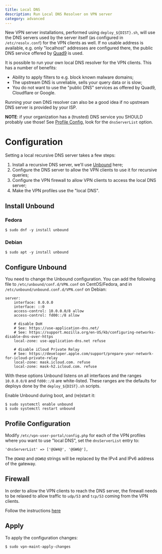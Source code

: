 ```yaml
---
title: Local DNS
description: Run Local DNS Resolver on VPN server
category: advanced
---
```


New VPN server installations, performed using `deploy_${DIST}.sh`, will use the 
DNS servers used by the server itself (as configured in `/etc/resolv.conf`) for
the VPN clients as well. If no usable address is available, e.g. only 
"localhost" addresses are configured there, the public DNS service offered by 
[Quad9](https://quad9.net/) is used. 

It is possible to run your own local DNS resolver for the VPN clients. This has 
a number of benefits:

- Ability to apply filters to e.g. block known malware domains;
- The upstream DNS is unreliable, sells your query data or is slow;
- You do not want to use the "public DNS" services as offered by Quad9, 
  Cloudflare or Google.

Running your own DNS resolver can also be a good idea if no upstream DNS server 
is provided by your ISP.

**NOTE**: if your organization has a (trusted) DNS service you SHOULD probably
use those! See [Profile Config](PROFILE_CONFIG.md), look for the 
`dnsServerList` option.

# Configuration

Setting a local recursive DNS server takes a few steps:

1. Install a recursive DNS server, we'll use 
   [Unbound](https://nlnetlabs.nl/projects/unbound/about/) here;
2. Configure the DNS server to allow the VPN clients to use it for recursive
   queries;
3. Configure the VPN firewall to allow VPN clients to access the local DNS 
   server;
4. Make the VPN profiles use the "local DNS".

## Install Unbound

### Fedora

```
$ sudo dnf -y install unbound
```

### Debian 

```
$ sudo apt -y install unbound
```

## Configure Unbound

You need to change the Unbound configuration. You can add the following file
to `/etc/unbound/conf.d/VPN.conf` on CentOS/Fedora, and in 
`/etc/unbound/unbound.conf.d/VPN.conf` on Debian:

```
server:
    interface: 0.0.0.0
    interface: ::0
    access-control: 10.0.0.0/8 allow
    access-control: fd00::/8 allow

    # disable DoH
    # See: https://use-application-dns.net/
    # See: https://support.mozilla.org/en-US/kb/configuring-networks-disable-dns-over-https
    local-zone: use-application-dns.net refuse
    
    # disable iCloud Private Relay
    # See: https://developer.apple.com/support/prepare-your-network-for-icloud-private-relay
    local-zone: mask.icloud.com. refuse
    local-zone: mask-h2.icloud.com. refuse
```

With these options Unbound listens on all interfaces and the ranges 
`10.0.0.0/8` and `fd00::/8` are white-listed. These ranges are the defaults for 
deploys done by the `deploy_${DIST}.sh` scripts.

Enable Unbound during boot, and (re)start it:

```
$ sudo systemctl enable unbound
$ sudo systemctl restart unbound
```

## Profile Configuration

Modify `/etc/vpn-user-portal/config.php` for each of the VPN profiles 
where you want to use "local DNS", set the `dnsServerList` entry to:

```
'dnsServerList' => ['@GW4@', '@GW6@'],
```

The `@GW4@` and `@GW6@` strings will be replaced by the IPv4 and IPv6 address 
of the gateway.

## Firewall

In order to allow the VPN clients to reach the DNS server, the firewall needs
to be relaxed to allow traffic to `udp/53` and `tcp/53` coming from the VPN 
clients.

Follow the instructions [here](FIREWALL.md#local-dns)

## Apply

To apply the configuration changes:

```
$ sudo vpn-maint-apply-changes
```
